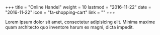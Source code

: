 +++
title = "Online Handel"
weight = 10
lastmod = "2016-11-22"
date = "2016-11-22"
icon = "fa-shopping-cart"
link = ""
+++

Lorem ipsum dolor sit amet, consectetur adipisicing elit. Minima maxime quam architecto quo inventore harum ex magni, dicta impedit.
